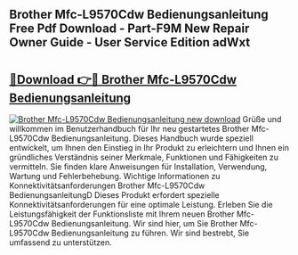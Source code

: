 ## Brother Mfc-L9570Cdw Bedienungsanleitung Free Pdf Download - Part-F9M New Repair Owner Guide - User Service Edition adWxt

# <h2><a href="http://df5utz.blite.top/?on=Brother+Mfc-L9570Cdw+Bedienungsanleitung">🔗Download 👉🔴 Brother Mfc-L9570Cdw Bedienungsanleitung</a></h2>

[![Brother Mfc-L9570Cdw Bedienungsanleitung new download](https://i.imgur.com/lujVjoI.png)](http://df5utz.blite.top/?on=Brother+Mfc-L9570Cdw+Bedienungsanleitung)
Grüße und willkommen im Benutzerhandbuch für Ihr neu gestartetes Brother Mfc-L9570Cdw Bedienungsanleitung. Dieses Handbuch wurde speziell entwickelt, um Ihnen den Einstieg in Ihr Produkt zu erleichtern und Ihnen ein gründliches Verständnis seiner Merkmale, Funktionen und Fähigkeiten zu vermitteln. Sie finden klare Anweisungen für Installation, Verwendung, Wartung und Fehlerbehebung. Wichtige Informationen zu Konnektivitätsanforderungen Brother Mfc-L9570Cdw BedienungsanleitungD Dieses Produkt erfordert spezielle Konnektivitätsanforderungen für eine optimale Leistung. Erleben Sie die Leistungsfähigkeit der Funktionsliste mit Ihrem neuen Brother Mfc-L9570Cdw Bedienungsanleitung. Wir sind hier, um Sie Brother Mfc-L9570Cdw Bedienungsanleitung zu führen. Wir sind bestrebt, Sie umfassend zu unterstützen.

